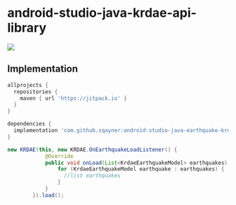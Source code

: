 # android-studio-java-krdae-api-library

[![](https://jitpack.io/v/sqayner/android-studio-java-earthquake-krdae-api-library.svg)](https://jitpack.io/#sqayner/android-studio-java-earthquake-krdae-api-library)

## Implementation
```gradle
allprojects {
  repositories {
    maven { url 'https://jitpack.io' }
  }
}

dependencies {
  implementation 'com.github.sqayner:android-studio-java-earthquake-krdae-api-library:1.0.0'
}
```

```java
new KRDAE(this, new KRDAE.OnEarthquakeLoadListener() {
            @Override
            public void onLoad(List<KrdaeEarthquakeModel> earthquakes) {
                for (KrdaeEarthquakeModel earthquake : earthquakes) {
                  //list earthquakes
                }
            }
        }).load();
```

